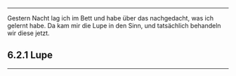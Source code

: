 ***

Gestern Nacht lag ich im Bett und habe über das nachgedacht, was ich gelernt habe. Da kam mir die Lupe in den Sinn, und tatsächlich behandeln wir diese jetzt.


## 6.2.1 Lupe
***

